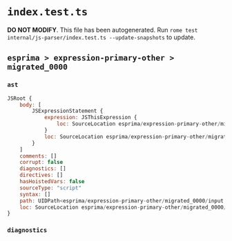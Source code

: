 # `index.test.ts`

**DO NOT MODIFY**. This file has been autogenerated. Run `rome test internal/js-parser/index.test.ts --update-snapshots` to update.

## `esprima > expression-primary-other > migrated_0000`

### `ast`

```javascript
JSRoot {
	body: [
		JSExpressionStatement {
			expression: JSThisExpression {
				loc: SourceLocation esprima/expression-primary-other/migrated_0000/input.js 1:0-1:4
			}
			loc: SourceLocation esprima/expression-primary-other/migrated_0000/input.js 1:0-1:4
		}
	]
	comments: []
	corrupt: false
	diagnostics: []
	directives: []
	hasHoistedVars: false
	sourceType: "script"
	syntax: []
	path: UIDPath<esprima/expression-primary-other/migrated_0000/input.js>
	loc: SourceLocation esprima/expression-primary-other/migrated_0000/input.js 1:0-2:0
}
```

### `diagnostics`

```

```
